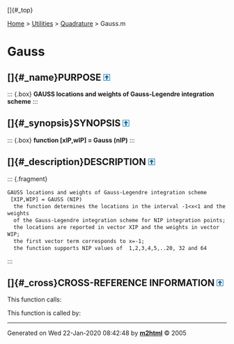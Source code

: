 []{#_top}

<div>

[Home](../../FEDEASLab.html) \> [Utilities](../FEDEASLab.html) \>
[Quadrature](FEDEASLab.html) \> Gauss.m

</div>

# Gauss

## []{#_name}PURPOSE [![\^](../../up.png)](#_top)

::: {.box}
**GAUSS locations and weights of Gauss-Legendre integration scheme**
:::

## []{#_synopsis}SYNOPSIS [![\^](../../up.png)](#_top)

::: {.box}
**function \[xIP,wIP\] = Gauss (nIP)**
:::

## []{#_description}DESCRIPTION [![\^](../../up.png)](#_top)

::: {.fragment}
``` {.comment}
GAUSS locations and weights of Gauss-Legendre integration scheme    
 [XIP,WIP] = GAUSS (NIP)
  the function determines the locations in the interval -1<x<1 and the weights
  of the Gauss-Legendre integration scheme for NIP integration points;
  the locations are reported in vector XIP and the weights in vector WIP;
  the first vector term corresponds to x=-1;
  the function supports NIP values of  1,2,3,4,5,..20, 32 and 64
```
:::

## []{#_cross}CROSS-REFERENCE INFORMATION [![\^](../../up.png)](#_top)

This function calls:

This function is called by:

------------------------------------------------------------------------

Generated on Wed 22-Jan-2020 08:42:48 by
**[m2html](http://www.artefact.tk/software/matlab/m2html/ "Matlab Documentation in HTML")**
© 2005
